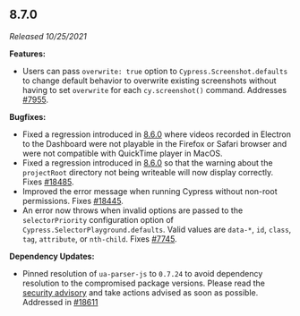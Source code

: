 ## 8.7.0

_Released 10/25/2021_

**Features:**

- Users can pass `overwrite: true` option to `Cypress.Screenshot.defaults` to
  change default behavior to overwrite existing screenshots without having to
  set `overwrite` for each `cy.screenshot()` command. Addresses
  [#7955](https://github.com/cypress-io/cypress/issues/7955).

**Bugfixes:**

- Fixed a regression introduced in [8.6.0](#8-6-0) where videos recorded in
  Electron to the Dashboard were not playable in the Firefox or Safari browser
  and were not compatible with QuickTime player in MacOS.
- Fixed a regression introduced in [8.6.0](#8-6-0) so that the warning about the
  `projectRoot` directory not being writeable will now display correctly. Fixes
  [#18485](https://github.com/cypress-io/cypress/issues/18485).
- Improved the error message when running Cypress without non-root permissions.
  Fixes [#18445](https://github.com/cypress-io/cypress/issues/18445).
- An error now throws when invalid options are passed to the `selectorPriority`
  configuration option of `Cypress.SelectorPlayground.defaults`. Valid values
  are `data-*`, `id`, `class`, `tag`, `attribute`, or `nth-child`. Fixes
  [#7745](https://github.com/cypress-io/cypress/issues/7745).

**Dependency Updates:**

- Pinned resolution of `ua-parser-js` to `0.7.24` to avoid dependency resolution
  to the compromised package versions. Please read the
  [security advisory](https://github.com/advisories/GHSA-pjwm-rvh2-c87w) and
  take actions advised as soon as possible. Addressed in
  [#18611](https://github.com/cypress-io/cypress/pull/18611)
